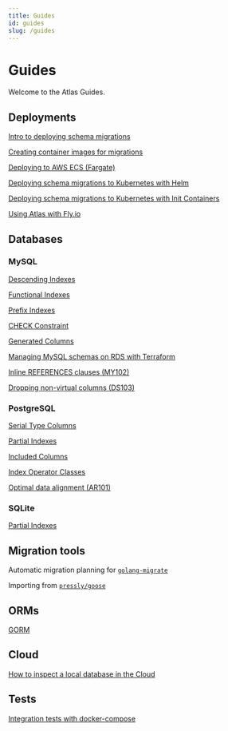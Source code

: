 ```yaml
---
title: Guides
id: guides
slug: /guides
---
```


# Guides

Welcome to the Atlas Guides.

## Deployments

[Intro to deploying schema migrations](deploying/intro.md)

[Creating container images for migrations](deploying/image.md)

[Deploying to AWS ECS (Fargate)](deploying/ecs-fargate.md)

[Deploying schema migrations to Kubernetes with Helm](deploying/helm.md)

[Deploying schema migrations to Kubernetes with Init Containers](deploying/init.md)

[Using Atlas with Fly.io](/guides/deploying/fly-io)

## Databases

### MySQL

[Descending Indexes](mysql/descending-indexes.md)

[Functional Indexes](mysql/functional-indexes.md)

[Prefix Indexes](mysql/prefix-indexes.md)

[CHECK Constraint](mysql/check-constraint.md)

[Generated Columns](mysql/generated-columns.md)

[Managing MySQL schemas on RDS with Terraform](mysql/terraform.md)

[Inline REFERENCES clauses (MY102)](mysql/my-102.md)

[Dropping non-virtual columns (DS103)](mysql/ds-103.md)

### PostgreSQL

[Serial Type Columns](postgres/serial-columns.md)

[Partial Indexes](postgres/partial-indexes.md)

[Included Columns](postgres/included-columns.md)

[Index Operator Classes](postgres/index-operator-classes.md)

[Optimal data alignment (AR101)](postgres/ar-101.md)

### SQLite

[Partial Indexes](sqlite/partial-indexes.md)

## Migration tools

Automatic migration planning for [`golang-migrate`](migration-tools/golang-migrate.md)

Importing from [`pressly/goose`](migration-tools/goose-import.md)

## ORMs

[GORM](orms/gorm.md)


## Cloud

[How to inspect a local database in the Cloud](cloud/explore-inspection.md)

## Tests

[Integration tests with docker-compose](testing/docker-compose.md)

